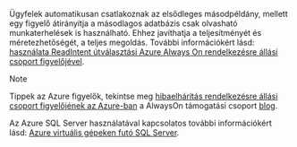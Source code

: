 Ügyfelek automatikusan csatlakoznak az elsődleges másodpéldány, mellett egy figyelő átirányítja a másodlagos adatbázis csak olvasható munkaterhelések is használható. Ehhez javíthatja a teljesítményét és méretezhetőségét, a teljes megoldás. További információkért lásd: [használata ReadIntent útválasztási Azure Always On rendelkezésre állási csoport figyelőjével](http://go.microsoft.com/fwlink/?LinkId=522515).

> [!NOTE]
> Tippek az Azure figyelők, tekintse meg [hibaelhárítás rendelkezésre állási csoport figyelőjének az Azure-ban](https://blogs.msdn.microsoft.com/alwaysonpro/2017/02/22/troubleshooting-internal-load-balancer-listener-connectivity-in-azure) a AlwaysOn támogatási csoport [blog](http://blogs.msdn.com/b/alwaysonpro/).
> 
> 

Az Azure SQL Server használatával kapcsolatos további információkért lásd: [Azure virtuális gépeken futó SQL Server](../articles/virtual-machines/windows/sql/virtual-machines-windows-sql-server-iaas-overview.md).

